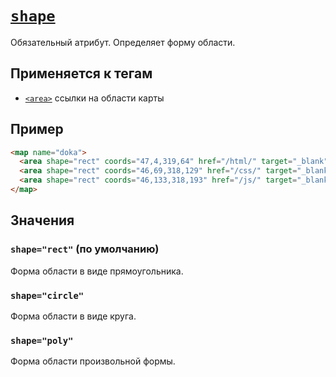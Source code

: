 # [`shape`](../index.md)

Обязательный атрибут. Определяет форму области.

## Применяется к тегам

- [`<area>`](../Tags/area.md) ссылки на области карты

## Пример

```html
<map name="doka">
  <area shape="rect" coords="47,4,319,64" href="/html/" target="_blank" alt="HTML" />
  <area shape="rect" coords="46,69,318,129" href="/css/" target="_blank" alt="CSS" />
  <area shape="rect" coords="46,133,318,193" href="/js/" target="_blank" alt="JS" />
</map>
```

## Значения

### `shape="rect"` (по умолчанию)

Форма области в виде прямоугольника.

### `shape="circle"`

Форма области в виде круга.

### `shape="poly"`

Форма области произвольной формы.
